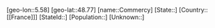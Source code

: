 ﻿---
location: [48.77,5.58]
type: City
tags:
- geo/City


SpocWebEntityId: 29647
isDeleted: false
confidential: public

---
[geo-lon::5.58]
[geo-lat::48.77]
[name::Commercy]
[State::]
[Country::[[France]]]
[StateId::]
[Population::]
[Unknown::]

